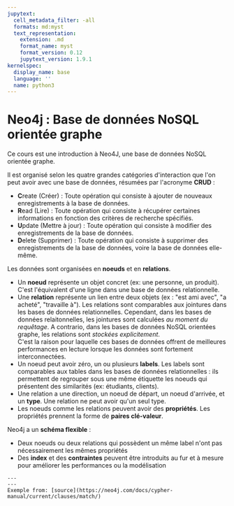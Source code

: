 ```yaml
---
jupytext:
  cell_metadata_filter: -all
  formats: md:myst
  text_representation:
    extension: .md
    format_name: myst
    format_version: 0.12
    jupytext_version: 1.9.1
kernelspec:
  display_name: base
  language: ''
  name: python3
---
```


# Neo4j : Base de données NoSQL orientée graphe

Ce cours est une introduction à Neo4J, une base de données NoSQL orientée graphe.
   
Il est organisé selon les quatre grandes catégories d'interaction que l'on peut avoir avec une base de données, résumées par l'acronyme **CRUD** :
- **C**reate (Créer) : Toute opération qui consiste à ajouter de nouveaux enregistrements à la base de données.
- **R**ead (Lire) : Toute opération qui consiste à récupérer certaines informations en fonction des critères de recherche spécifiés.
- **U**pdate (Mettre à jour) : Toute opération qui consiste à modifier des enregistrements de la base de données.
- **D**elete (Supprimer) : Toute opération qui consiste à supprimer des enregistrements de la base de données, voire la base de données elle-même.
  
Les données sont organisées en **noeuds** et en **relations**.   
- Un **noeud** représente un objet concret (ex: une personne, un produit). C'est l'équivalent d'une ligne dans une base de données relationnelle.      
- Une **relation** représente un lien entre deux objets (ex : "est ami avec", "a acheté", "travaille à"). 
Les relations sont comparables aux jointures dans les bases de données relationnelles. 
Cependant, dans les bases de données relaitonnelles, les jointures sont calculées *au moment du requêtage*.
A contrario, dans les bases de données NoSQL orientées graphe, les relations sont *stockées explicitement*.   
C'est la raison pour laquelle ces bases de données offrent de meilleures performances en lecture lorsque les données sont fortement interconnectées.  
- Un noeud peut avoir zéro, un ou plusieurs **labels**. Les labels sont comparables aux tables dans les bases de données relationnelles : 
ils permettent de regrouper sous une même étiquette les noeuds qui présentent des similarités (ex: étudiants, clients).   
- Une relation a une direction, un noeud de départ, un noeud d'arrivée, et un **type**. Une relation ne peut avoir qu'un seul type.  
- Les noeuds comme les relations peuvent avoir des **propriétés**. Les propriétés prennent la forme de **paires clé-valeur**.  

Neo4j a un **schéma flexible** :   
- Deux noeuds ou deux relations qui possèdent un même label n'ont pas nécessairement les mêmes propriétés
- Des **index** et des **contraintes** peuvent être introduits au fur et à mesure pour améliorer les performances ou la modélisation


```{figure} ../image/graph_example.svg  
---
---
Exemple from: [source](https://neo4j.com/docs/cypher-manual/current/clauses/match/)
```
   
